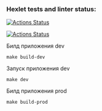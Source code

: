 ### Hexlet tests and linter status:
[![Actions Status](https://github.com/mikhotin/devops-for-programmers-project-74/actions/workflows/hexlet-check.yml/badge.svg)](https://github.com/mikhotin/devops-for-programmers-project-74/actions)

[![Actions Status](https://github.com/mikhotin/devops-for-programmers-project-74/actions/workflows/push.yml/badge.svg)](https://github.com/mikhotin/devops-for-programmers-project-74/actions)

Билд приложения dev
```shell
make build-dev
```

Запуск приложения dev
```shell
make dev
```

Билд приложения prod
```shell
make build-prod
```
